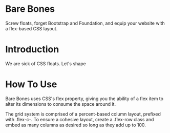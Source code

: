 Bare Bones
===========

Screw floats, forget Bootstrap and Foundation, and equip your website with a flex-based CSS layout.

Introduction
===========

We are sick of CSS floats. Let's shape

How To Use
===========

Bare Bones uses CSS's flex property, giving you the ability of a flex item to alter its dimensions to consume the space around it.

The grid system is comprised of a percent-based column layout, prefixed with .flex-c-.  To ensure a cohesive layout, create a .flex-row class and embed as many columns as desired so long as they add up to 100.

